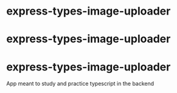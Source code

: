 ﻿# express-types-image-uploader
# express-types-image-uploader
# express-types-image-uploader
App meant to study and practice typescript in the backend
